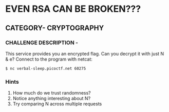 # EVEN RSA CAN BE BROKEN???

## CATEGORY- CRYPTOGRAPHY

### CHALLENGE DESCRIPTION -
This service provides you an encrypted flag. Can you decrypt it with just N & e?
Connect to the program with netcat:
```bash
$ nc verbal-sleep.picoctf.net 60275
```

### Hints

1. How much do we trust randomness?  
2. Notice anything interesting about N? 
3. Try comparing N across multiple requests

